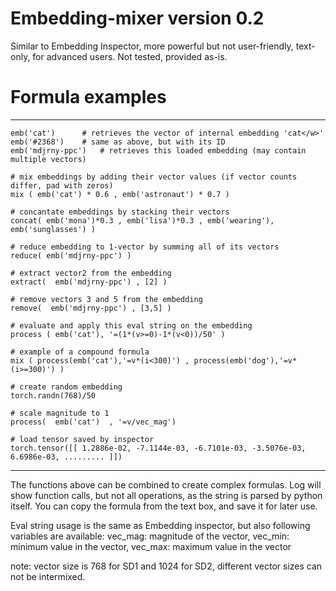 # Embedding-mixer version 0.2

Similar to Embedding Inspector, more powerful but not user-friendly, text-only, for advanced users. Not tested, provided as-is.

# Formula examples

---
	emb('cat')		# retrieves the vector of internal embedding 'cat</w>'
	emb('#2368')	# same as above, but with its ID
	emb('mdjrny-ppc')	# retrieves this loaded embedding (may contain multiple vectors)

	# mix embeddings by adding their vector values (if vector counts differ, pad with zeros)
	mix ( emb('cat') * 0.6 , emb('astronaut') * 0.7 ) 
	
	# concantate embeddings by stacking their vectors
	concat( emb('mona')*0.3 , emb('lisa')*0.3 , emb('wearing'), emb('sunglasses') ) 

	# reduce embedding to 1-vector by summing all of its vectors
	reduce( emb('mdjrny-ppc') )  

	# extract vector2 from the embedding
	extract(  emb('mdjrny-ppc') , [2] ) 

	# remove vectors 3 and 5 from the embedding
	remove(  emb('mdjrny-ppc') , [3,5] ) 
	
	# evaluate and apply this eval string on the embedding
	process ( emb('cat'), '=(1*(v>=0)-1*(v<0))/50' ) 

	# example of a compound formula
	mix ( process(emb('cat'),'=v*(i<300)') , process(emb('dog'),'=v*(i>=300)') )

	# create random embedding
	torch.randn(768)/50
	
	# scale magnitude to 1
	process(  emb('cat')  , '=v/vec_mag')

	# load tensor saved by inspector
	torch.tensor([[ 1.2886e-02, -7.1144e-03, -6.7101e-03, -3.5076e-03,  6.6986e-03, ......... ]])


---

The functions above can be combined to create complex formulas.
Log will show function calls, but not all operations, as the string is parsed by python itself.
You can copy the formula from the text box, and save it for later use.

Eval string usage is the same as Embedding inspector, but also following variables are available:
vec_mag: magnitude of the vector, vec_min: minimum value in the vector, vec_max: maximum value in the vector

note: vector size is 768 for SD1 and 1024 for SD2, different vector sizes can not be intermixed.
